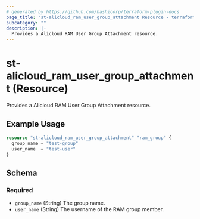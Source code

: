 ```yaml
---
# generated by https://github.com/hashicorp/terraform-plugin-docs
page_title: "st-alicloud_ram_user_group_attachment Resource - terraform-provider-st-alicloud"
subcategory: ""
description: |-
  Provides a Alicloud RAM User Group Attachment resource.
---
```


# st-alicloud_ram_user_group_attachment (Resource)

Provides a Alicloud RAM User Group Attachment resource.

## Example Usage

```terraform
resource "st-alicloud_ram_user_group_attachment" "ram_group" {
  group_name = "test-group"
  user_name  = "test-user"
}
```

<!-- schema generated by tfplugindocs -->
## Schema

### Required

- `group_name` (String) The group name.
- `user_name` (String) The username of the RAM group member.
